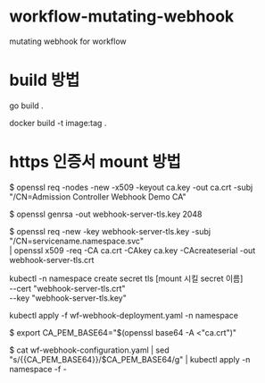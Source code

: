 # workflow-mutating-webhook
mutating webhook for workflow

# build 방법
go build .

docker build -t image:tag . 

# https 인증서 mount 방법
$ openssl req -nodes -new -x509 -keyout ca.key -out ca.crt -subj "/CN=Admission Controller Webhook Demo CA"

$ openssl genrsa -out webhook-server-tls.key 2048

$ openssl req -new -key webhook-server-tls.key -subj "/CN=servicename.namespace.svc" \
    | openssl x509 -req -CA ca.crt -CAkey ca.key -CAcreateserial -out webhook-server-tls.crt

kubectl -n namespace create secret tls [mount 시킬 secret 이름] \
    --cert "webhook-server-tls.crt" \
    --key "webhook-server-tls.key"

kubectl apply -f wf-webhook-deployment.yaml -n namespace

$ export CA_PEM_BASE64="$(openssl base64 -A <"ca.crt")"

$ cat wf-webhook-configuration.yaml | sed "s/{{CA_PEM_BASE64}}/$CA_PEM_BASE64/g" | kubectl apply -n namespace -f -